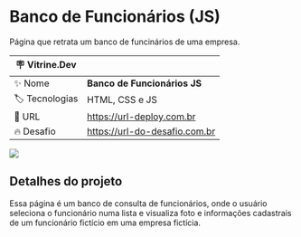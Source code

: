 # Banco de Funcionários (JS)

Página que retrata um banco de funcinários de uma empresa.

| :placard: Vitrine.Dev |     |
| -------------  | --- |
| :sparkles: Nome        | **Banco de Funcionários JS**
| :label: Tecnologias | HTML, CSS e JS
| :rocket: URL         | https://url-deploy.com.br
| :fire: Desafio     | https://url-do-desafio.com.br

<!-- Inserir imagem com a #vitrinedev ao final do link -->
![](https://via.placeholder.com/1200x500.png?text=imagem+lindona+do+meu+projeto#vitrinedev)

## Detalhes do projeto

Essa página é um banco de consulta de funcionários, onde o usuário seleciona o funcionário numa lista e visualiza foto e informações cadastrais de um funcionário fictício em uma empresa fictícia.
